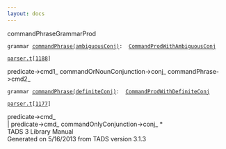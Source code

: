 ```yaml
---
layout: docs
---
```

<span class="title">commandPhrase</span><span class="type">GrammarProd</span>

`grammar `<span class="classExtLink">[`commandPhrase(ambiguousConj)`](../object/commandPhrase(ambiguousConj).html)</span>` :   `[`CommandProdWithAmbiguousConj`](../object/CommandProdWithAmbiguousConj.html)

[`parser.t`](../file/parser.t.html)`[`[`1188`](../source/parser.t.html#1188)`]`



predicate-\>cmd1\_ commandOrNounConjunction-\>conj\_
commandPhrase-\>cmd2\_  



`grammar `<span class="classExtLink">[`commandPhrase(definiteConj)`](../object/commandPhrase(definiteConj).html)</span>` :   `[`CommandProdWithDefiniteConj`](../object/CommandProdWithDefiniteConj.html)

[`parser.t`](../file/parser.t.html)`[`[`1177`](../source/parser.t.html#1177)`]`



predicate-\>cmd\_  
\| predicate-\>cmd\_ commandOnlyConjunction-\>conj\_ \*  
TADS 3 Library Manual  
Generated on 5/16/2013 from TADS version 3.1.3


